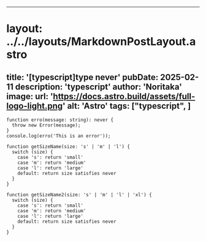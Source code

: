 
---
# layout: ../../layouts/MarkdownPostLayout.astro
title: '[typescript]type never'
pubDate: 2025-02-11
description: 'typescript'
author: 'Noritaka'
image:
    url: 'https://docs.astro.build/assets/full-logo-light.png'
    alt: 'Astro'
tags: ["typescript", ]
---



```
function erro(message: string): never {
  throw new Error(message);
}
console.log(erro('This is an error'));

function getSizeName(size: 's' | 'm' | 'l') {
  switch (size) {
    case 's': return 'small'
    case 'm': return 'medium'
    case 'l': return 'large'
    default: return size satisfies never
  }
}

function getSizeName2(size: 's' | 'm' | 'l' | 'xl') {
  switch (size) {
    case 's': return 'small'
    case 'm': return 'medium'
    case 'l': return 'large'
    default: return size satisfies never
  }
}


```
